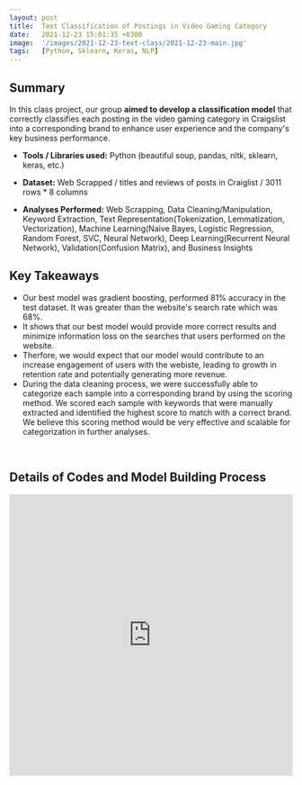 ```yaml
---
layout: post
title:  Text Classification of Postings in Video Gaming Category
date:   2021-12-23 15:01:35 +0300
image:  '/images/2021-12-23-text-class/2021-12-23-main.jpg'
tags:   [Python, Sklearn, Keras, NLP]
---
```



## Summary

In this class project, our group **aimed to develop a classification model** that correctly classifies each posting in the video gaming category in Craigslist into a corresponding brand to enhance user experience and the company's key business performance. 

* **Tools / Libraries used:** Python (beautiful soup, pandas, nltk, sklearn, keras, etc.)

* **Dataset:** Web Scrapped / titles and reviews of posts in Craiglist / 3011 rows * 8 columns

* **Analyses Performed:** Web Scrapping, Data Cleaning/Manipulation, Keyword Extraction, Text Representation(Tokenization, Lemmatization, Vectorization), Machine Learning(Naive Bayes, Logistic Regression, Random Forest, SVC, Neural Network), Deep Learning(Recurrent Neural Network), Validation(Confusion Matrix), and Business Insights

## Key Takeaways
* Our best model was gradient boosting, performed 81% accuracy in the test dataset. It was greater than the website's search rate which was 68%.
* It shows that our best model would provide more correct results and minimize information loss on the searches that users performed on the website.
* Therfore, we would expect that our model would contribute to an increase engagement of users with the webiste, leading to growth in retention rate and potentially generating more revenue.
* During the data cleaning process, we were successfully able to categorize each sample into a corresponding brand by using the scoring method. We scored each sample with keywords that were manually extracted and identified the highest score to match with a correct brand. We believe this scoring method would be very effective and scalable for categorization in further analyses.



<br>


## Details of Codes and Model Building Process

<div class="notebook-embedded">
<iframe scrolling="yes" src="https://nbviewer.org/gist/jaylee21/e3b230d13eb3c54663f6163558d96c14" width="100%" data-embed="true" height="500" frameborder="0" allowfullscreen></iframe>
</div>

